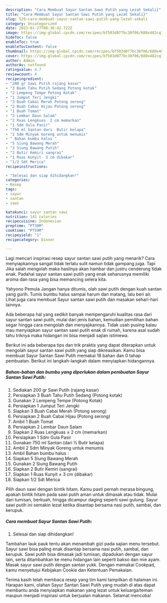 ```yaml
---
description: "Cara Membuat Sayur Santan Sawi Putih yang Lezat Sekali}"
title: "Cara Membuat Sayur Santan Sawi Putih yang Lezat Sekali}"
slug: 529-cara-membuat-sayur-santan-sawi-putih-yang-lezat-sekali
category: Uncategorized
date: 2023-01-27T08:36:42.722Z
image: https://img-global.cpcdn.com/recipes/bf503d077bc38f06/680x482cq70/sayur-santan-sawi-putih-foto-resep-utama.jpg
hideToc: false
enableToc: true
enableTocContent: false
thumbnail: https://img-global.cpcdn.com/recipes/bf503d077bc38f06/680x482cq70/sayur-santan-sawi-putih-foto-resep-utama.jpg
cover: https://img-global.cpcdn.com/recipes/bf503d077bc38f06/680x482cq70/sayur-santan-sawi-putih-foto-resep-utama.jpg
author: Admin
authorAv: notfound
ratingvalue: 4.7
reviewcount: 4
recipeingredient:
- "200 gr Sawi Putih rajang kasar"
- "3 Buah Tahu Putih Sedang Potong kotak"
- "2 Lempeng Tempe Potong Kotak"
- "1 Jumput Teri Jengki"
- "3 Buah Cabai Merah Potong serong"
- "2 Buah Cabai Hijau Potong serong"
- "1 Buah Tomat"
- "2 Lembar Daun Salam"
- "2 Ruas Lengkuas  2 cm memarkan"
- "1 Sdm Gula Pasir"
- "750 ml Santan dari  Butir kelapa"
- "2 Sdm Minyak Goreng untuk menumis"
- " Bahan bumbu halus "
- "5 Siung Bawang Merah"
- "2 Siung Bawang Putih"
- "2 Butir Kemiri sangrai"
- "1 Ruas Kunyit  3 cm dibakar"
- "1/2 Sdt Merica"
recipeinstructions:

- "Selesai dan siap dihidangkan!"
categories:
- Resep
tags:
- sayur
- santan
- sawi

katakunci: sayur santan sawi 
nutrition: 141 calories
recipecuisine: Indonesian
preptime: "PT38M"
cooktime: "PT59M"
recipeyield: "1"
recipecategory: Dinner

---
```



Lagi mencari inspirasi resep sayur santan sawi putih yang menarik? Cara menyiapkannya sangat tidak terlalu sulit namun tidak gampang juga. Tapi Jika salah mengolah maka hasilnya akan hambar dan justru cenderung tidak enak. Padahal sayur santan sawi putih yang enak seharusnya memiliki aroma dan rasa yang bisa memancing selera kita.


Yahyono Pemula Jangan hanya ditumis, olah sawi putih dengan kuah santan yang gurih. Tumis bumbu halus sampai harum dan matang, lalu beri air. Lihat juga cara membuat Sayur santan sawi putih dan masakan sehari-hari lainnya.

Ada beberapa hal yang sedikit banyak mempengaruhi kualitas rasa dari sayur santan sawi putih, mulai dari jenis bahan, kemudian pemilihan bahan segar hingga cara mengolah dan menyajikannya. Tidak usah pusing kalau mau menyiapkan sayur santan sawi putih enak di rumah, karena asal sudah tahu triknya maka hidangan ini bisa menjadi sajian istimewa.


Berikut ini ada beberapa tips dan trik praktis yang dapat diterapkan untuk mengolah sayur santan sawi putih yang siap dikreasikan. Kamu bisa membuat Sayur Santan Sawi Putih memakai 18 bahan dan 0 tahap pembuatan. Berikut ini langkah-langkah dalam menyiapkan hidangannya.

<!--inarticleads1-->

##### Bahan-bahan dan bumbu yang diperlukan dalam pembuatan Sayur Santan Sawi Putih:

1. Sediakan 200 gr Sawi Putih (rajang kasar)
1. Persiapkan 3 Buah Tahu Putih Sedang (Potong kotak)
1. Gunakan 2 Lempeng Tempe (Potong Kotak)
1. Persiapkan 1 Jumput Teri Jengki
1. Siapkan 3 Buah Cabai Merah (Potong serong)
1. Persiapkan 2 Buah Cabai Hijau (Potong serong)
1. Ambil 1 Buah Tomat
1. Persiapkan 2 Lembar Daun Salam
1. Siapkan 2 Ruas Lengkuas ± 2 cm (memarkan)
1. Persiapkan 1 Sdm Gula Pasir
1. Gunakan 750 ml Santan (dari ½ Butir kelapa)
1. Ambil 2 Sdm Minyak Goreng untuk menumis
1. Ambil  Bahan bumbu halus :
1. Siapkan 5 Siung Bawang Merah
1. Gunakan 2 Siung Bawang Putih
1. Siapkan 2 Butir Kemiri (sangrai)
1. Siapkan 1 Ruas Kunyit ± 3 cm (dibakar)
1. Siapkan 1/2 Sdt Merica


Pilih daun sawi dengan bintik hitam. Kamu pasti pernah merasa bingung, apakah bintik hitam pada sawi putih aman untuk dimasak atau tidak. Mulai dari tumisan, berkuah, hingga dicampur daging seperti sawi gulung. Sayur sawi putih ini semakin lezat ketika disantap bersama nasi putih, sambal, dan kerupuk. 

<!--inarticleads2-->

##### Cara membuat Sayur Santan Sawi Putih:


1. Selesai dan siap dihidangkan!

Tambahan lauk pauk tentu akan menambah gizi pada sajian menu tersebut. Sayur sawi bisa paling enak disantap bersama nasi putih, sambal, dan kerupuk. Sawi putih bisa dimasak jadi tumisan, dipadukan dengan sayur lain, serta ditambahkan ke menu hidangan lain seperti bakso dan mie ayam. Masak sayur sawi putih dengan santan yukk. Dengan memakai Cookpad, kamu menyetujui Kebijakan Cookie dan Ketentuan Pemakaian. 

Terima kasih telah membaca resep yang tim kami tampilkan di halaman ini. Harapan kami, olahan Sayur Santan Sawi Putih yang mudah di atas dapat membantu anda menyiapkan makanan yang lezat untuk keluarga/teman maupun menjadi inspirasi untuk berjualan makanan. Selamat mencoba!
